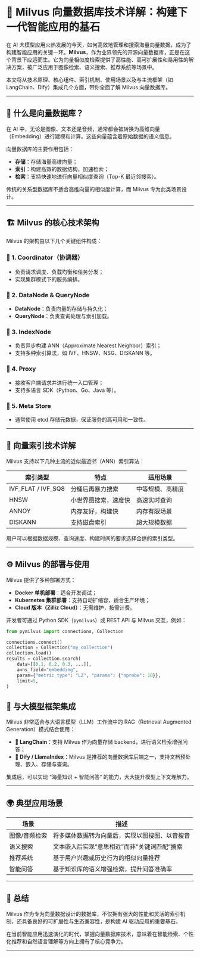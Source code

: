 # 🚀 Milvus 向量数据库技术详解：构建下一代智能应用的基石

在 AI 大模型应用火热发展的今天，如何高效地管理和搜索海量向量数据，成为了构建智能应用的关键一环。**Milvus**，作为业界领先的开源向量数据库，正是在这个背景下应运而生。它为向量相似度检索提供了高性能、高可扩展性和易用性的解决方案，被广泛应用于图像检索、语义搜索、推荐系统等场景中。

本文将从技术原理、核心组件、索引机制、使用场景以及与主流框架（如 LangChain、Dify）集成几个方面，带你全面了解 Milvus 向量数据库。

---

## 🧠 什么是向量数据库？

在 AI 中，无论是图像、文本还是音频，通常都会被转换为高维向量（Embedding）进行建模和计算。这些向量蕴含着原始数据的语义信息。

向量数据库的主要作用包括：

- **存储**：存储海量高维向量；
- **索引**：构建高效的数据结构，加速检索；
- **检索**：支持快速地进行向量相似度查询（Top-K 最近邻搜索）。

传统的关系型数据库不适合高维向量的相似度计算，而 Milvus 专为此类场景设计。

---

## 🏗️ Milvus 的核心技术架构

Milvus 的架构由以下几个关键组件构成：

### 🔹 1. Coordinator（协调器）

- 负责请求调度、负载均衡和任务分发；
- 实现集群模式下的服务编排。

### 🔹 2. DataNode & QueryNode

- **DataNode**：负责向量的存储与持久化；
- **QueryNode**：负责查询处理与索引加载。

### 🔹 3. IndexNode

- 负责异步构建 ANN（Approximate Nearest Neighbor）索引；
- 支持多种索引算法，如 IVF、HNSW、NSG、DISKANN 等。

### 🔹 4. Proxy

- 接收客户端请求并进行统一入口管理；
- 支持多语言 SDK（Python、Go、Java 等）。

### 🔹 5. Meta Store

- 通常使用 etcd 存储元数据，保证服务的高可用和一致性。

---

## 🧮 向量索引技术详解

Milvus 支持以下几种主流的近似最近邻（ANN）索引算法：

| 索引类型       | 特点                    | 适用场景       |
|----------------|-------------------------|----------------|
| IVF_FLAT / IVF_SQ8 | 分桶后再暴力搜索         | 中等规模、高精度 |
| HNSW           | 小世界图搜索，速度快      | 高速实时查询     |
| ANNOY          | 内存友好，构建快          | 内存有限场景     |
| DISKANN        | 支持磁盘索引              | 超大规模数据     |

用户可以根据数据规模、查询速度、构建时间的要求选择合适的索引类型。

---

## ⚙️ Milvus 的部署与使用

Milvus 提供了多种部署方式：

- **Docker 单机部署**：适合开发调试；
- **Kubernetes 集群部署**：支持自动扩缩容，适合生产环境；
- **Cloud 版本（Zilliz Cloud）**：无需维护，按需计费。

开发者可通过 Python SDK（`pymilvus`）或 REST API 与 Milvus 交互，例如：

```python
from pymilvus import connections, Collection

connections.connect()
collection = Collection("my_collection")
collection.load()
results = collection.search(
    data=[[0.1, 0.2, 0.3, ...]],
    anns_field="embedding",
    param={"metric_type": "L2", "params": {"nprobe": 10}},
    limit=5,
)
```

## 🧩 与大模型框架集成
Milvus 非常适合与大语言模型（LLM）工作流中的 RAG（Retrieval Augmented Generation）模式结合使用：

- **🧱 LangChain**：支持 Milvus 作为向量存储 backend，进行语义检索增强问答；
- **🔧 Dify / LlamaIndex**：Milvus 是推荐的向量数据库后端之一，支持文档预处理、嵌入、存储与查询。

集成后，可以实现 “海量知识 + 智能问答” 的能力，大大提升模型上下文理解力。

---

## 🌍 典型应用场景

| 场景      | 描述                       |
| ------- | ------------------------ |
| 图像/音频检索 | 将多媒体数据转为向量后，实现以图搜图、以音搜音  |
| 语义搜索    | 文本嵌入后实现“意思相近”而非“关键词匹配”搜索 |
| 推荐系统    | 基于用户兴趣或历史行为的相似向量推荐       |
| 智能问答    | 基于知识库的语义增强检索，提升问答准确率     |

---

## 📌 总结
Milvus 作为专为向量数据设计的数据库，不仅拥有强大的性能和灵活的索引机制，还具备良好的可扩展性与生态兼容性，是构建 AI 驱动应用的重要基石。

在当前智能应用迅速演化的时代，掌握向量数据库技术，意味着在智能检索、个性化推荐和自然语言理解等方向上拥有了核心竞争力。

---